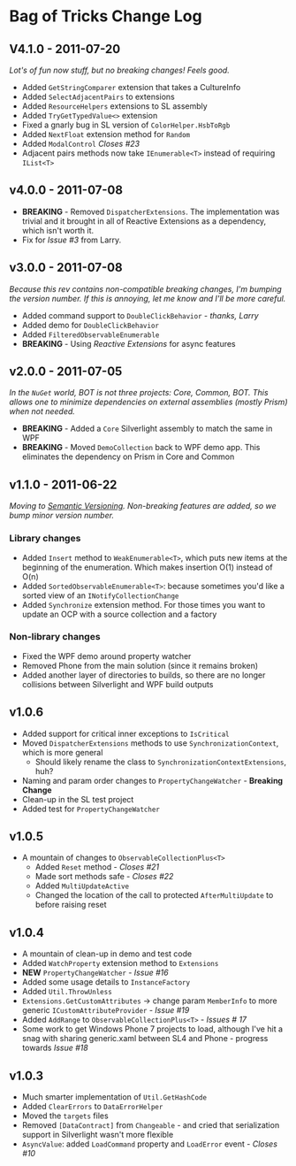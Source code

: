 # Bag of Tricks Change Log #

## V4.1.0 - 2011-07-20
*Lot's of fun now stuff, but no breaking changes! Feels good.*

* Added `GetStringComparer` extension that takes a CultureInfo
* Added `SelectAdjacentPairs` to extensions
* Added `ResourceHelpers` extensions to SL assembly
* Added `TryGetTypedValue<>` extension
* Fixed a gnarly bug in SL version of `ColorHelper.HsbToRgb`
* Added `NextFloat` extension method for `Random`
* Added `ModalControl` *Closes #23*
* Adjacent pairs methods now take `IEnumerable<T>` instead of requiring `IList<T>`

## v4.0.0 - 2011-07-08

* **BREAKING** - Removed `DispatcherExtensions`. The implementation was trivial and it brought in all of Reactive Extensions as a dependency, which isn't worth it.
* Fix for *Issue #3* from Larry.

## v3.0.0 - 2011-07-08

*Because this rev contains non-compatible breaking changes, I'm bumping the version number. If this is annoying, let me know and I'll be more careful.*

* Added command support to `DoubleClickBehavior` - *thanks, Larry*
* Added demo for `DoubleClickBehavior`
* Added `FilteredObservableEnumerable`
* **BREAKING** - Using *Reactive Extensions* for async features

## v2.0.0 - 2011-07-05

*In the `NuGet` world, BOT is not three projects: Core, Common, BOT. This allows one to minimize dependencies on external assemblies (mostly Prism) when not needed.*

* **BREAKING** - Added a `Core` Silverlight assembly to match the same in WPF
* **BREAKING** - Moved `DemoCollection` back to WPF demo app. This eliminates the dependency on Prism in Core and Common

## v1.1.0 - 2011-06-22 ##

*Moving to [Semantic Versioning](http://semver.org/). Non-breaking features are added, so we bump minor version number.*

### Library changes ###

* Added `Insert` method to `WeakEnumerable<T>`, which puts new items at the beginning of the enumeration. Which makes insertion O(1) instead of O(n)
* Added `SortedObservableEnumerable<T>`: because sometimes you'd like a sorted view of an `INotifyCollectionChange`
* Added `Synchronize` extension method. For those times you want to update an OCP<T> with a source collection and a factory

### Non-library changes ###

* Fixed the WPF demo around property watcher
* Removed Phone from the main solution (since it remains broken)
* Added another layer of directories to builds, so there are no longer collisions between Silverlight and WPF build outputs

## v1.0.6 ##
* Added support for critical inner exceptions to `IsCritical`
* Moved `DispatcherExtensions` methods to use `SynchronizationContext`, which is more general
  * Should likely rename the class to `SynchronizationContextExtensions`, huh?
* Naming and param order changes to `PropertyChangeWatcher` - **Breaking Change**
* Clean-up in the SL test project
* Added test for `PropertyChangeWatcher`

## v1.0.5 ##
* A mountain of changes to `ObservableCollectionPlus<T>`
  * Added `Reset` method - *Closes #21*
  * Made sort methods safe - *Closes #22*
  * Added `MultiUpdateActive`
  * Changed the location of the call to protected `AfterMultiUpdate` to before raising reset

## v1.0.4 ##
* A mountain of clean-up in demo and test code
* Added `WatchProperty` extension method to `Extensions`
* **NEW** `PropertyChangeWatcher` - *Issue #16*
* Added some usage details to `InstanceFactory`
* Added `Util.ThrowUnless`
* `Extensions.GetCustomAttributes` -> change param `MemberInfo` to more generic `ICustomAttributeProvider` - *Issue #19*
* Added `AddRange` to `ObservableCollectionPlus<T>` - *Issues # 17*
* Some work to get Windows Phone 7 projects to load, although I've hit a snag with sharing generic.xaml between SL4 and Phone - progress towards *Issue #18*

## v1.0.3 ##
* Much smarter implementation of `Util.GetHashCode`
* Added `ClearErrors` to `DataErrorHelper`
* Moved the `targets` files
* Removed `[DataContract]` from `Changeable` - and cried that serialization support in Silverlight wasn't more flexible
* `AsyncValue`: added `LoadCommand` property and `LoadError` event - *Closes #10*
